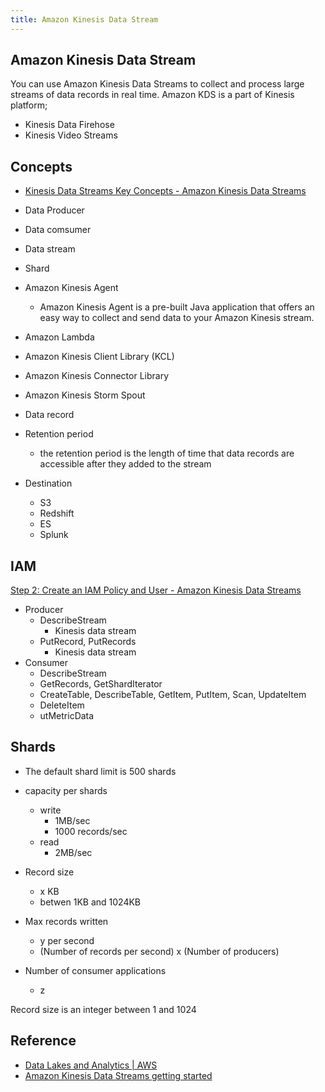 ```yaml
---
title: Amazon Kinesis Data Stream
---
```


## Amazon Kinesis Data Stream
You can use Amazon Kinesis Data Streams to collect and process large streams of data records in real time. 
Amazon KDS is a part of Kinesis platform;

* Kinesis Data Firehose
* Kinesis Video Streams

## Concepts
* [Kinesis Data Streams Key Concepts \- Amazon Kinesis Data Streams](https://docs.aws.amazon.com/streams/latest/dev/key-concepts.html)

* Data Producer
* Data comsumer
* Data stream
* Shard
* Amazon Kinesis Agent
    * Amazon Kinesis Agent is a pre-built Java application that offers an easy way to collect and send data to your Amazon Kinesis stream.
* Amazon Lambda
* Amazon Kinesis Client Library (KCL)
* Amazon Kinesis Connector Library
* Amazon Kinesis Storm Spout
* Data record
* Retention period
    * the retention period is the length of time that data records are accessible after they added to the stream

* Destination
    * S3
    * Redshift
    * ES
    * Splunk

## IAM
[Step 2: Create an IAM Policy and User \- Amazon Kinesis Data Streams](https://docs.aws.amazon.com/streams/latest/dev/learning-kinesis-module-one-iam.html)

* Producer
    * DescribeStream
        * Kinesis data stream
    * PutRecord, PutRecords
        * Kinesis data stream
* Consumer
    * DescribeStream
    * GetRecords, GetShardIterator
    * CreateTable, DescribeTable, GetItem, PutItem, Scan, UpdateItem
    * DeleteItem
    * utMetricData

## Shards

* The default shard limit is 500 shards
* capacity per shards
    * write
        * 1MB/sec
        * 1000 records/sec
    * read
        * 2MB/sec

* Record size
    * x KB
    * betwen 1KB and 1024KB
* Max records written
    * y per second
    * (Number of records per second) x (Number of producers)
* Number of consumer applications
    * z


Record size is an integer between 1 and 1024

## Reference
* [Data Lakes and Analytics \| AWS](https://aws.amazon.com/big-data/datalakes-and-analytics/)
* [Amazon Kinesis Data Streams getting started](https://aws.amazon.com/kinesis/data-streams/getting-started/)
